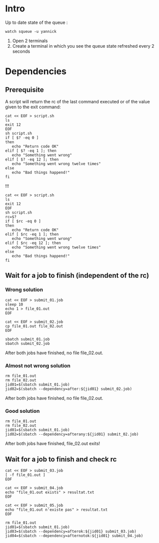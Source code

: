 # Intro

Up to date state of the queue :
```
watch squeue -u yannick
```

1. Open 2 terminals
2. Create a terminal in which you see the queue state refreshed every 2 seconds

# Dependencies

## Prerequisite
A script will return the rc of the last command executed or of the value
given to the exit command:

```
cat << EOF > script.sh
ls
exit 12
EOF
sh script.sh
if [ $? -eq 0 ]
then
   echo "Return code OK"
elif [ $? -eq 1 ]; then
   echo "Something went wrong"
elif [ $? -eq 12 ]; then
   echo "Something went wrong twelve times"
else
   echo "Bad things happend!"
fi
```

!!!

```
cat << EOF > script.sh
ls
exit 12
EOF
sh script.sh
rc=$?
if [ $rc -eq 0 ]
then
   echo "Return code OK"
elif [ $rc -eq 1 ]; then
   echo "Something went wrong"
elif [ $rc -eq 12 ]; then
   echo "Something went wrong twelve times"
else
   echo "Bad things happend!"
fi
```

## Wait for a job to finish (independent of the rc)

### Wrong solution
```
cat << EOF > submit_01.job
sleep 10
echo 1 > file_01.out
EOF
```

```
cat << EOF > submit_02.job
cp file_01.out file_02.out
EOF
```

```
sbatch submit_01.job
sbatch submit_02.job
```

After both jobs have finished, no file file_02.out.

### Almost not wrong solution
```
rm file_01.out
rm file_02.out
jid01=$(sbatch submit_01.job)
jid02=$(sbatch --dependency=after:${jid01} submit_02.job)
```

After both jobs have finished, no file file_02.out.

### Good solution
```
rm file_01.out
rm file_02.out
jid01=$(sbatch submit_01.job)
jid02=$(sbatch --dependency=afterany:${jid01} submit_02.job)
```

After both jobs have finished, file_02.out exits!

## Wait for a job to finish and check rc
```
cat << EOF > submit_03.job
[ -f file_01.out ]
EOF
```

```
cat << EOF > submit_04.job
echo "file_01.out exists" > resultat.txt
EOF
```

```
cat << EOF > submit_05.job
echo "file_01.out n'existe pas" > resultat.txt
EOF
```

```
rm file_01.out
jid01=$(sbatch submit_01.job)
jid03=$(sbatch --dependency=afterok:${jid01} submit_03.job)
jid04=$(sbatch --dependency=afternotok:${jid01} submit_04.job)
```
